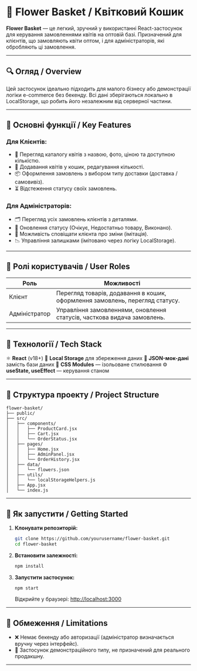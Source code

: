 # 🌸 Flower Basket / Квітковий Кошик

**Flower Basket** — це легкий, зручний у використанні React-застосунок для керування замовленнями квітів на оптовій базі. Призначений для клієнтів, що замовляють квіти оптом, і для адміністраторів, які обробляють ці замовлення.

---

## 🔍 Огляд / Overview

Цей застосунок ідеально підходить для малого бізнесу або демонстрації логіки e-commerce без бекенду. Всі дані зберігаються локально в LocalStorage, що робить його незалежним від серверної частини.

---

## 🎯 Основні функції / Key Features

### Для Клієнтів:

- 🔎 Перегляд каталогу квітів з назвою, фото, ціною та доступною кількістю.
- 🛒 Додавання квітів у кошик, редагування кількості.
- 📦 Оформлення замовлень з вибором типу доставки (доставка / самовивіз).
- ⏳ Відстеження статусу своїх замовлень.

### Для Адміністраторів:

- 🗂 Перегляд усіх замовлень клієнтів з деталями.
- 📝 Оновлення статусу (Очікує, Недостатньо товару, Виконано).
- 🔔 Можливість сповіщати клієнта про зміни (імітація).
- 📉 Управління залишками (імітовано через логіку LocalStorage).

---

## 👥 Ролі користувачів / User Roles

| Роль          | Можливості                                                                   |
| ------------- | ---------------------------------------------------------------------------- |
| Клієнт        | Перегляд товарів, додавання в кошик, оформлення замовлень, перегляд статусу. |
| Адміністратор | Управління замовленнями, оновлення статусів, часткова видача замовлень.      |

---

## 🧰 Технології / Tech Stack

⚛ **React** (v18+)
💾 **Local Storage** для збереження даних
📄 **JSON-мок-дані** замість бази даних
🎨 **CSS Modules** — ізольоване стилювання
⚙️ **useState, useEffect** — керування станом

---

## 📂 Структура проекту / Project Structure

```
flower-basket/
├── public/
├── src/
│   ├── components/
│   │   ├── ProductCard.jsx
│   │   ├── Cart.jsx
│   │   └── OrderStatus.jsx
│   ├── pages/
│   │   ├── Home.jsx
│   │   ├── AdminPanel.jsx
│   │   └── OrderHistory.jsx
│   ├── data/
│   │   └── flowers.json
│   ├── utils/
│   │   └── localStorageHelpers.js
│   ├── App.jsx
│   └── index.js
```

---

## 🚀 Як запустити / Getting Started

1. **Клонувати репозиторій:**

   ```bash
   git clone https://github.com/yourusername/flower-basket.git
   cd flower-basket
   ```

2. **Встановити залежності:**

   ```bash
   npm install
   ```

3. **Запустити застосунок:**

   ```bash
   npm start
   ```

   Відкрийте у браузері: [http://localhost:3000](http://localhost:3000)

---

## 📌 Обмеження / Limitations

- ❌ Немає бекенду або авторизації (адміністратор визначається вручну через інтерфейс).
- 🔁 Застосунок демонстраційного типу, не призначений для реального продакшну.

---
